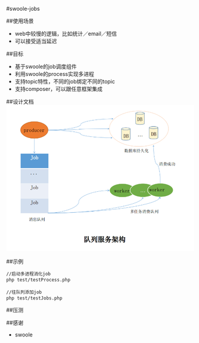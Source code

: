 #swoole-jobs

##使用场景
* web中较慢的逻辑，比如统计／email／短信
* 可以接受适当延迟

##目标
* 基于swoole的job调度组件
* 利用swoole的process实现多进程
* 支持topic特性，不同的job绑定不同的topic
* 支持composer，可以跟任意框架集成



##设计文档
![架构图](jobs.png)


##示例

```
//启动多进程消化job
php test/testProcess.php

//往队列添加job
php test/testJobs.php

```


##压测




##感谢
* swoole
